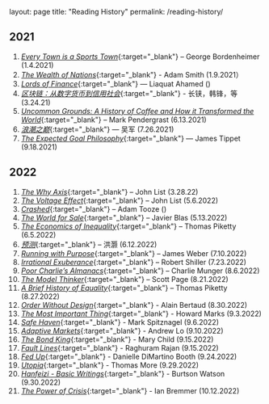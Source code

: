 
layout: page
title: "Reading History"
permalink: /reading-history/

## 2021

1. [_Every Town is a Sports Town_](https://www.amazon.com/Every-Town-Sports-Leadership-Boardroom/dp/1455586099){:target="_blank"} – George Bordenheimer (1.4.2021)
2. [_The Wealth of Nations_](https://www.amazon.com/Wealth-Nations-Adam-Smith/dp/1505577128){:target="_blank"} - Adam Smith (1.9.2021）
3. [_Lords of Finance_](https://www.amazon.com/Lords-Finance-Bankers-Broke-World/dp/0143116800){:target="_blank"} — Liaquat Ahamed ()
4. [_区块链：从数字货币到信用社会_](https://e.jd.com/30292869.html){:target="_blank"} - 长铗，韩锋，等(3.24.21)
5. [_Uncommon Grounds: A History of Coffee and How it Transformed the World_](https://www.amazon.com/Uncommon-Grounds-History-Coffee-Transformed/dp/046501836X){:target="_blank"} – Mark Pendergrast (6.13.2021)
6. [_浪潮之巅_](https://item.jd.com/12626736.html){:target="_blank"} — 吴军 (7.26.2021)
7. [_The Expected Goal Philosophy_](https://www.amazon.com/Expected-Goals-Philosophy-Game-Changing-Analysing/dp/1089883188){:target="_blank"} — James Tippet (9.18.2021)

## 2022
1. [_The Why Axis_](https://www.amazon.com/Why-Axis-Undiscovered-Economics-Everyday/dp/1610393112){:target="_blank"} – John List (3.28.22)
2. [_The Voltage Effect_](https://www.amazon.com/Voltage-Effect-Ideas-Great-Scale/dp/0593239482/ref=pd_lpo_1?pd_rd_i=0593239482&psc=1){:target="_blank"} – John List (5.6.2022)
3. [_Crashed_](https://www.amazon.com/Crashed-Decade-Financial-Crises-Changed/dp/0670024937){:target="_blank"} – Adam Tooze ()
4. [_The World for Sale_](https://www.amazon.com/World-Sale-Javier-Blas/dp/0190078952){:target="_blank"} – Javier Blas (5.13.2022)
5. [_The Economics of Inequality_](https://www.amazon.com/Economics-Inequality-Thomas-Piketty/dp/0674504801/ref=tmm_hrd_swatch_0?_encoding=UTF8&qid=&sr=){:target="_blank"} – Thomas Piketty (6.5.2022)
6. [_预测_](https://item.jd.com/12988056.html){:target="_blank"} – 洪灏 (6.12.2022)
7. [_Running with Purpose_](https://www.amazon.com/Running-Purpose-Outpaced-Goliath-Competitors/dp/140023168X?maas=maas_adg_F4363A01DED54309A348C2425A991FA8_afap_abs&ref_=aa_maas&tag=maas&gclid=CjwKCAjwgaeYBhBAEiwAvMgp2s7Fuut3op4Mbg5D_4dRMN7nr79BkpBCgk72vjJH4Oha_U27x3ehBxoCK_MQAvD_BwE){:target="_blank"} – James Weber (7.10.2022)
8. [_Irrational Exuberance_](https://www.amazon.com/Irrational-Exuberance-3rd-Robert-Shiller/dp/0691166269){:target="_blank"} – Robert Shiller (7.23.2022)
9. [_Poor Charlie’s Almanacs_](https://www.amazon.com/Poor-Charlies-Almanack-Charles-Expanded/dp/1578645018/ref=sr_1_1?crid=1I2ST1XFZXQ4F&keywords=poor+charlie%27s+almanack&qid=1661585994&s=books&sprefix=poor+charl%2Cstripbooks%2C373&sr=1-1&ufe=app_do%3Aamzn1.fos.006c50ae-5d4c-4777-9bc0-4513d670b6bc){:target="_blank"} – Charlie Munger (8.6.2022)
10.	[_The Model Thinker_](https://www.amazon.com/Model-Thinker-What-Need-Know/dp/1541675711/ref=sr_1_1?crid=1387TYJZEYRF5&keywords=the+model+thinker&qid=1661586030&s=books&sprefix=the+model+think%2Cstripbooks%2C279&sr=1-1){:target="_blank"} – Scott Page (8.21.2022)
11.	[_A Brief History of Equality_](https://www.amazon.com/Brief-History-Equality-Thomas-Piketty/dp/0674273559/ref=sr_1_1?crid=2189E4M6HXDZ2&keywords=a+brief+history+of+equality+thomas+piketty&qid=1661586054&s=books&sprefix=a+brief+histor%2Cstripbooks%2C296&sr=1-1){:target="_blank"} – Thomas Piketty (8.27.2022)
12. [_Order Without Design_](https://www.amazon.com/Order-without-Design-Markets-Cities/dp/0262038765){:target="_blank"} - Alain Bertaud (8.30.2022)
13. [_The Most Important Thing_](https://www.amazon.com/Most-Important-Thing-Illuminated-Thoughtful/dp/0231162847/ref=pd_lpo_2?pd_rd_i=0231162847&psc=1){:target="_blank"} - Howard Marks (9.3.2022)
14. [_Safe Haven_](https://www.amazon.com/Safe-Haven-Investing-Financial-Storms/dp/1119401798){:target="_blank"} - Mark Spitznagel (9.6.2022)
15. [_Adaptive Markets_](https://www.amazon.com/Adaptive-Markets-Financial-Evolution-Thought/dp/0691135142){:target="_blank"} - Andrew Lo (9.10.2022)
16. [_The Bond King_](https://www.amazon.com/Bond-King-Market-Built-Empire/dp/1250120845){:target="_blank"} - Mary Child (9.15.2022)
17. [_Fault Lines_](https://www.amazon.fr/Fault-Lines-Fractures-Threaten-Economy/dp/0691152632){:target="_blank"} - Raghuram Rajan (9.15.2022)
18. [_Fed Up_](https://www.amazon.com/Fed-Up-Insiders-Federal-Reserve/dp/0735211655){:target="_blank"} - Danielle DiMartino Booth (9.24.2022)
19. [_Utopia_](https://en.wikipedia.org/wiki/Utopia_(book)){:target="_blank"} - Thomas More (9.29.2022)
20. [_Hanfeizi - Basic Writings_](https://www.amazon.com/Han-Feizi-Writings-Translations-Classics/dp/0231129696){:target="_blank"} - Burtson Watson (9.30.2022)
21. [_The Power of Crisis_](https://www.amazon.com/Power-Crisis-Threats-Response-Change/dp/1982167505){:target="_blank"} - Ian Bremmer (10.12.2022)
